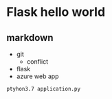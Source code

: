 # Flask hello world

## markdown

- git 
  - conflict
- flask
- azure web app


```
ptyhon3.7 application.py
```